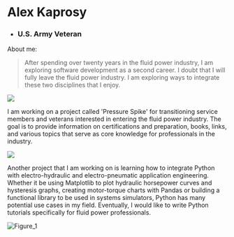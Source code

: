 # Alex Kaprosy

 - ### U.S. Army Veteran 
 

About me:
>After spending over twenty years in the fluid power industry, I
>am exploring software development as a second career. I doubt that
>I will fully leave the fluid power industry. I am exploring ways to integrate
>these two disciplines that I enjoy. 


![](https://user-images.githubusercontent.com/28468778/89483238-66c89b80-d750-11ea-944a-94e64ce80582.jpg)


I am working on a project called 'Pressure Spike' for transitioning service members and veterans interested in entering the fluid power industry. The goal is to provide information on certifications and preparation, books, links, and various topics that serve as core knowledge for professionals in the industry. 

![](https://user-images.githubusercontent.com/28468778/89483199-587a7f80-d750-11ea-9f4a-d69cd37b46c9.PNG)


Another project that I am working on is learning how to integrate Python with electro-hydraulic and electro-pneumatic application engineering. Whether it be using Matplotlib to plot hydraulic horsepower curves and hysteresis graphs, creating motor-torque charts with Pandas or building a functional library to be used in systems simulators,  Python has many potential use cases in my field. Eventually, I would like to write Python tutorials specifically for fluid power professionals. 

![Figure_1](https://user-images.githubusercontent.com/28468778/89669883-160e8b00-d895-11ea-8ae2-23394f4d01a5.png)
<!--
**akaprosy/akaprosy** is a ✨ _special_ ✨ repository because its `README.md` (this file) appears on your GitHub profile.

Here are some ideas to get you started:

- 🔭 I’m currently working on ...
- 🌱 I’m currently learning ...
- 👯 I’m looking to collaborate on ...
- 🤔 I’m looking for help with ...
- 💬 Ask me about ...
- 📫 How to reach me: ...
- 😄 Pronouns: ...
- ⚡ Fun fact: ...
-->
